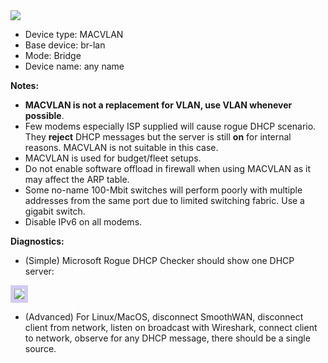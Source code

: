<img src="https://raw.githubusercontent.com/TalalMash/SmoothWAN-web/main/macvlan.svg" >  
  
- Device type: MACVLAN
- Base device: br-lan
- Mode: Bridge
- Device name: any name  

**Notes:** <br>
- **MACVLAN is not a replacement for VLAN, use VLAN whenever possible**.  
- Few modems especially ISP supplied will cause rogue DHCP scenario. They **reject** DHCP messages but the server is still **on** for internal reasons. MACVLAN is not suitable in this case.  
- MACVLAN is used for budget/fleet setups.  
- Do not enable software offload in firewall when using MACVLAN as it may affect the ARP table.  
- Some no-name 100-Mbit switches will perform poorly with multiple addresses from the same port due to limited switching fabric. Use a gigabit switch.  
- Disable IPv6 on all modems.  

**Diagnostics:**  

* (Simple) Microsoft Rogue DHCP Checker should show one DHCP server:  

<img src="https://user-images.githubusercontent.com/96490382/167432465-d0816b39-ddb1-43fd-9925-916f05284f67.png" style="border:6px solid #d2ccf1;max-height:300px"/>    

  
* (Advanced) For Linux/MacOS, disconnect SmoothWAN, disconnect client from network, listen on broadcast with Wireshark, connect client to network, observe for any DHCP message, there should be a single source.
